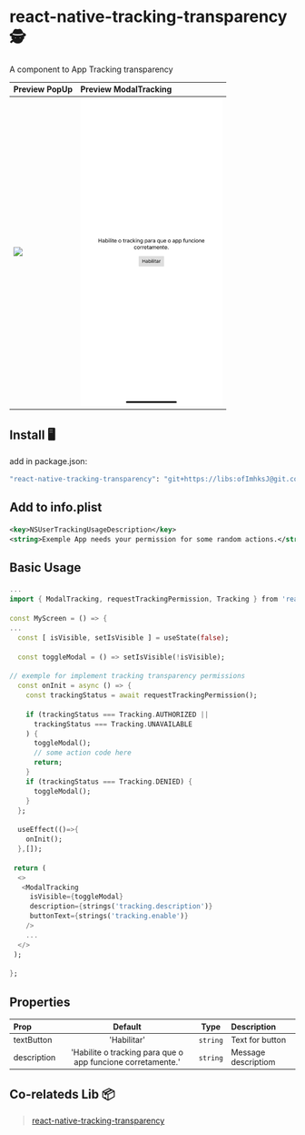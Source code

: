 # react-native-tracking-transparency 🕵️


A component to App Tracking transparency


| Preview PopUp | Preview ModalTracking | 
| :--------- | :---------|
| <img src="https://github.com/mrousavy/react-native-tracking-transparency/raw/master/img/example-1.png" width ="250"/> | <img src=".gitlab/preview.png" width="250" /> |    
 


## Install 🖥

add in package.json:

```bash
"react-native-tracking-transparency": "git+https://libs:ofImhksJ@git.codificar.com.br/react-components/react-native-tracking-transparency.git",
```

## Add to info.plist
```xml
<key>NSUserTrackingUsageDescription</key>
<string>Exemple App needs your permission for some random actions.</string>
```

## Basic Usage 

```dart
...
import { ModalTracking, requestTrackingPermission, Tracking } from 'react-native-tracking-transparency';

const MyScreen = () => {
...
  const [ isVisible, setIsVisible ] = useState(false);

  const toggleModal = () => setIsVisible(!isVisible);

// exemple for implement tracking transparency permissions
  const onInit = async () => {
    const trackingStatus = await requestTrackingPermission();

    if (trackingStatus === Tracking.AUTHORIZED ||
	  trackingStatus === Tracking.UNAVAILABLE
    ) {
      toggleModal();
      // some action code here
      return;
    }
    if (trackingStatus === Tracking.DENIED) {
      toggleModal();
    }
  };

  useEffect(()=>{
    onInit();
  },[]);

 return (
  <>
   <ModalTracking
     isVisible={toggleModal}
     description={strings('tracking.description')}
     buttonText={strings('tracking.enable')} 
    />
    ...
  </>
 );

};


```

## Properties

| Prop       | Default |   Type   | Description |
| :--------- | :-----: | :------: | :------------------- |
| textButton      |   'Habilitar'    | `string` | Text for button |
| description | 'Habilite o tracking para que o app funcione corretamente.'  | `string` | Message descriptiom |

## Co-relateds Lib 📦

 > [react-native-tracking-transparency](https://github.com/mrousavy/react-native-tracking-transparency)
